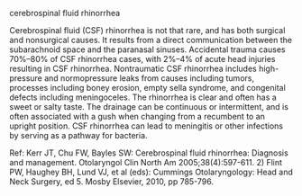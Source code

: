 cerebrospinal fluid rhinorrhea

Cerebrospinal fluid (CSF) rhinorrhea is not that rare, and has both surgical and nonsurgical causes. It results from a direct communication between the subarachnoid space and the paranasal sinuses. Accidental trauma causes 70%–80% of CSF rhinorrhea cases, with 2%–4% of acute head injuries resulting in CSF rhinorrhea. Nontraumatic CSF rhinorrhea includes high-pressure and normopressure leaks from causes including tumors, processes including boney erosion, empty sella syndrome, and congenital defects including meningoceles. The rhinorrhea is clear and often has a sweet or salty taste. The drainage can be continuous or intermittent, and is often associated with a gush when changing from a recumbent to an upright position. CSF rhinorrhea can lead to meningitis or other infections by serving as a pathway for bacteria.

Ref: Kerr JT, Chu FW, Bayles SW: Cerebrospinal fluid rhinorrhea: Diagnosis and management. Otolaryngol Clin North Am
2005;38(4):597-611. 2) Flint PW, Haughey BH, Lund VJ, et al (eds): Cummings Otolaryngology: Head and Neck Surgery,
ed 5. Mosby Elsevier, 2010, pp 785-796.
